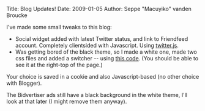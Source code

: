 Title: Blog Updates!
Date: 2009-01-05
Author: Seppe "Macuyiko" vanden Broucke

I've made some small tweaks to this blog:

* Social widget added with latest Twitter status, and link to Friendfeed account. Completely clientsided with Javascript. Using [twitter.js](http://remysharp.com/2007/05/18/add-twitter-to-your-blog-step-by-step/).
* Was getting bored of the black theme, so I made a white one, made two css files and added a switcher -- using [this code](http://www.ecst.csuchico.edu/~bertucci/csci245/styleswitcher.htm). (You should be able to see it at the right-top of the page.)

Your choice is saved in a cookie and also Javascript-based (no other choice with Blogger).

The Bidvertiser ads still have a black background in the white theme, I'll look at that later (I might remove them anyway).

